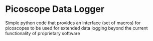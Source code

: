 # Picoscope Data Logger
Simple python code that provides an interface (set of macros) for picoscopes to be used for extended data logging beyond the current functionality of proprietary software
